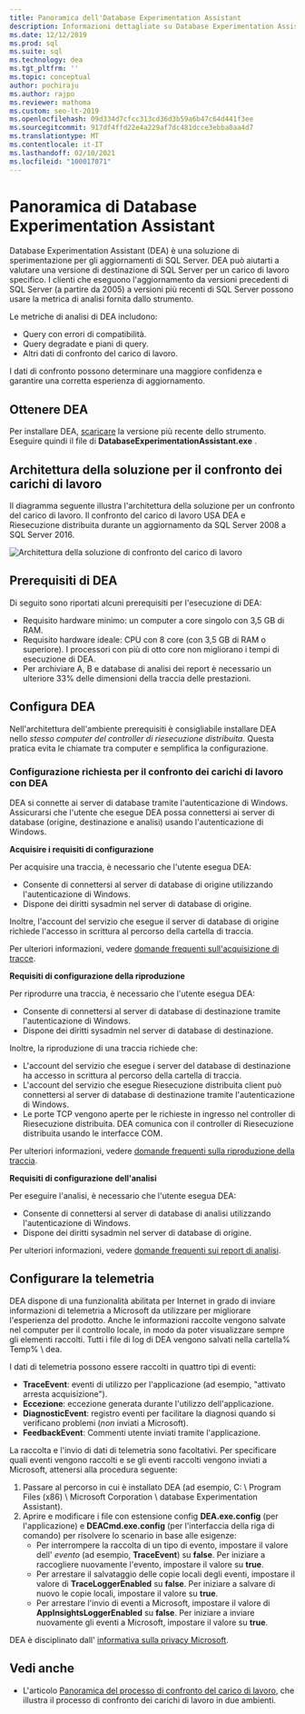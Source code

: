 ```yaml
---
title: Panoramica dell'Database Experimentation Assistant
description: Informazioni dettagliate su Database Experimentation Assistant (DEA), ad esempio come valutare una versione di destinazione SQL Server per un carico di lavoro specifico.
ms.date: 12/12/2019
ms.prod: sql
ms.suite: sql
ms.technology: dea
ms.tgt_pltfrm: ''
ms.topic: conceptual
author: pochiraju
ms.author: rajpo
ms.reviewer: mathoma
ms.custom: seo-lt-2019
ms.openlocfilehash: 09d334d7cfcc313cd36d3b59a6b47c64d441f3ee
ms.sourcegitcommit: 917df4ffd22e4a229af7dc481dcce3ebba0aa4d7
ms.translationtype: MT
ms.contentlocale: it-IT
ms.lasthandoff: 02/10/2021
ms.locfileid: "100017071"
---
```

# <a name="overview-of-database-experimentation-assistant"></a>Panoramica di Database Experimentation Assistant

Database Experimentation Assistant (DEA) è una soluzione di sperimentazione per gli aggiornamenti di SQL Server. DEA può aiutarti a valutare una versione di destinazione di SQL Server per un carico di lavoro specifico. I clienti che eseguono l'aggiornamento da versioni precedenti di SQL Server (a partire da 2005) a versioni più recenti di SQL Server possono usare la metrica di analisi fornita dallo strumento.

Le metriche di analisi di DEA includono:

- Query con errori di compatibilità.
- Query degradate e piani di query.
- Altri dati di confronto del carico di lavoro.

I dati di confronto possono determinare una maggiore confidenza e garantire una corretta esperienza di aggiornamento.

## <a name="get-dea"></a>Ottenere DEA

Per installare DEA, [scaricare](https://www.microsoft.com/download/details.aspx?id=54090) la versione più recente dello strumento. Eseguire quindi il file di **DatabaseExperimentationAssistant.exe** .

## <a name="solution-architecture-for-comparing-workloads"></a>Architettura della soluzione per il confronto dei carichi di lavoro

Il diagramma seguente illustra l'architettura della soluzione per un confronto del carico di lavoro. Il confronto del carico di lavoro USA DEA e Riesecuzione distribuita durante un aggiornamento da SQL Server 2008 a SQL Server 2016.

![Architettura della soluzione di confronto del carico di lavoro](./media/database-experimentation-assistant-overview/dea-overview-compare-solution-architecture.png)

## <a name="dea-prerequisites"></a>Prerequisiti di DEA

Di seguito sono riportati alcuni prerequisiti per l'esecuzione di DEA:

- Requisito hardware minimo: un computer a core singolo con 3,5 GB di RAM.
- Requisito hardware ideale: CPU con 8 core (con 3,5 GB di RAM o superiore). I processori con più di otto core non migliorano i tempi di esecuzione di DEA.
- Per archiviare A, B e database di analisi dei report è necessario un ulteriore 33% delle dimensioni della traccia delle prestazioni.

## <a name="configure-dea"></a>Configura DEA

Nell'architettura dell'ambiente prerequisiti è consigliabile installare DEA nello *stesso computer del controller di riesecuzione distribuita*. Questa pratica evita le chiamate tra computer e semplifica la configurazione.

### <a name="required-configuration-for-workload-comparison-using-dea"></a>Configurazione richiesta per il confronto dei carichi di lavoro con DEA

DEA si connette ai server di database tramite l'autenticazione di Windows. Assicurarsi che l'utente che esegue DEA possa connettersi ai server di database (origine, destinazione e analisi) usando l'autenticazione di Windows.

**Acquisire i requisiti di configurazione**

Per acquisire una traccia, è necessario che l'utente esegua DEA:

- Consente di connettersi al server di database di origine utilizzando l'autenticazione di Windows.
- Dispone dei diritti sysadmin nel server di database di origine.

Inoltre, l'account del servizio che esegue il server di database di origine richiede l'accesso in scrittura al percorso della cartella di traccia.

Per ulteriori informazioni, vedere [domande frequenti sull'acquisizione di tracce](database-experimentation-assistant-capture-trace.md#frequently-asked-questions-about-trace-capture).

**Requisiti di configurazione della riproduzione**

Per riprodurre una traccia, è necessario che l'utente esegua DEA:

- Consente di connettersi al server di database di destinazione tramite l'autenticazione di Windows.
- Dispone dei diritti sysadmin nel server di database di destinazione.

Inoltre, la riproduzione di una traccia richiede che:

- L'account del servizio che esegue i server del database di destinazione ha accesso in scrittura al percorso della cartella di traccia.
- L'account del servizio che esegue Riesecuzione distribuita client può connettersi al server di database di destinazione tramite l'autenticazione di Windows.
- Le porte TCP vengono aperte per le richieste in ingresso nel controller di Riesecuzione distribuita. DEA comunica con il controller di Riesecuzione distribuita usando le interfacce COM.

Per ulteriori informazioni, vedere [domande frequenti sulla riproduzione della traccia](database-experimentation-assistant-replay-trace.md#frequently-asked-questions-about-trace-replay).

**Requisiti di configurazione dell'analisi**

Per eseguire l'analisi, è necessario che l'utente esegua DEA:

- Consente di connettersi al server di database di analisi utilizzando l'autenticazione di Windows.
- Dispone dei diritti sysadmin nel server di database di origine.

Per ulteriori informazioni, vedere [domande frequenti sui report di analisi](database-experimentation-assistant-create-report.md#frequently-asked-questions-about-analysis-reports).

## <a name="set-up-telemetry"></a>Configurare la telemetria

DEA dispone di una funzionalità abilitata per Internet in grado di inviare informazioni di telemetria a Microsoft da utilizzare per migliorare l'esperienza del prodotto. Anche le informazioni raccolte vengono salvate nel computer per il controllo locale, in modo da poter visualizzare sempre gli elementi raccolti. Tutti i file di log di DEA vengono salvati nella cartella% Temp% \\ dea.

I dati di telemetria possono essere raccolti in quattro tipi di eventi:

- **TraceEvent**: eventi di utilizzo per l'applicazione (ad esempio, "attivato arresta acquisizione").
- **Eccezione**: eccezione generata durante l'utilizzo dell'applicazione.
- **DiagnosticEvent**: registro eventi per facilitare la diagnosi quando si verificano problemi (*non* inviati a Microsoft).
- **FeedbackEvent**: Commenti utente inviati tramite l'applicazione.

La raccolta e l'invio di dati di telemetria sono facoltativi. Per specificare quali eventi vengono raccolti e se gli eventi raccolti vengono inviati a Microsoft, attenersi alla procedura seguente:

1. Passare al percorso in cui è installato DEA (ad esempio, C: \\ Program Files (x86) \\ Microsoft Corporation \\ database Experimentation Assistant).
2. Aprire e modificare i file con estensione config **DEA.exe.config** (per l'applicazione) e **DEACmd.exe.config** (per l'interfaccia della riga di comando) per risolvere lo scenario in base alle esigenze:
    - Per interrompere la raccolta di un tipo di evento, impostare il valore dell' *evento* (ad esempio, **TraceEvent**) su **false**. Per iniziare a raccogliere nuovamente l'evento, impostare il valore su **true**.
    - Per arrestare il salvataggio delle copie locali degli eventi, impostare il valore di **TraceLoggerEnabled** su **false**. Per iniziare a salvare di nuovo le copie locali, impostare il valore su **true**.
    - Per arrestare l'invio di eventi a Microsoft, impostare il valore di **AppInsightsLoggerEnabled** su **false**. Per iniziare a inviare nuovamente gli eventi a Microsoft, impostare il valore su **true**.

DEA è disciplinato dall' [informativa sulla privacy Microsoft](https://aka.ms/dea-privacy).

## <a name="see-also"></a>Vedi anche

- L'articolo [Panoramica del processo di confronto del carico di lavoro](database-experimentation-assistant-get-started.md), che illustra il processo di confronto dei carichi di lavoro in due ambienti.
